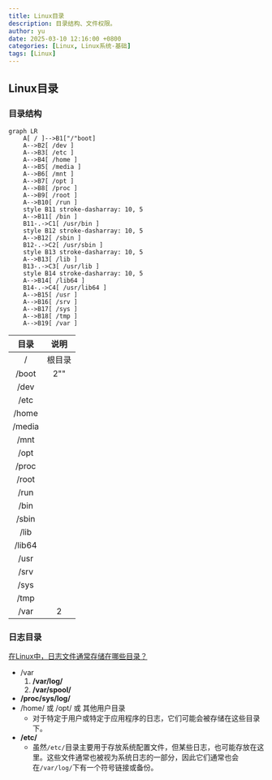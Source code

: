 ```yaml
---
title: Linux目录
description: 目录结构、文件权限。
author: yu
date: 2025-03-10 12:16:00 +0800
categories: [Linux, Linux系统-基础]
tags: [Linux]
---
```



## Linux目录

### 目录结构

```mermaid
graph LR
	A[ / ]-->B1["/"boot]
	A-->B2[ /dev ]
	A-->B3[ /etc ]
	A-->B4[ /home ]
	A-->B5[ /media ]
	A-->B6[ /mnt ]
	A-->B7[ /opt ]
	A-->B8[ /proc ]
	A-->B9[ /root ]
	A-->B10[ /run ]
	style B11 stroke-dasharray: 10, 5
	A-->B11[ /bin ]
	B11-.->C1[ /usr/bin ]
	style B12 stroke-dasharray: 10, 5
	A-->B12[ /sbin ]
	B12-.->C2[ /usr/sbin ]
	style B13 stroke-dasharray: 10, 5
	A-->B13[ /lib ]
	B13-.->C3[ /usr/lib ]
	style B14 stroke-dasharray: 10, 5
	A-->B14[ /lib64 ]
	B14-.->C4[ /usr/lib64 ]
	A-->B15[ /usr ]
	A-->B16[ /srv ]
	A-->B17[ /sys ]
	A-->B18[ /tmp ]
	A-->B19[ /var ]
```


| 目录 | 说明 |
|:----:|:----:|
| /     | 根目录 |
| /boot |2""|
| /dev ||
| /etc ||
| /home ||
| /media ||
| /mnt ||
| /opt ||
| /proc ||
| /root ||
| /run ||
| /bin ||
| /sbin ||
| /lib ||
| /lib64 ||
| /usr ||
| /srv ||
| /sys ||
| /tmp ||
| /var | 2|

### 日志目录
[在Linux中，日志文件通常存储在哪些目录？](https://www.cnblogs.com/huangjiabobk/p/18172420)
* /var
   1. **/var/log/**
   2. **/var/spool/**
* **/proc/sys/log/**
* /home/ 或 /opt/ 或 其他用户目录
  - 对于特定于用户或特定于应用程序的日志，它们可能会被存储在这些目录下。
* **/etc/**
  - 虽然`/etc/`目录主要用于存放系统配置文件，但某些日志，也可能存放在这里。这些文件通常也被视为系统日志的一部分，因此它们通常也会在`/var/log/`下有一个符号链接或备份。

